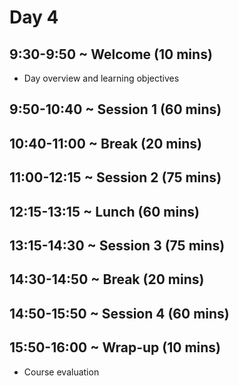 # Day 4

## 9:30-9:50 ~ Welcome (10 mins)
- Day overview and learning objectives

## 9:50-10:40 ~ Session 1 (60 mins)

## 10:40-11:00 ~ Break (20 mins)

## 11:00-12:15 ~ Session 2 (75 mins)

## 12:15-13:15 ~ Lunch (60 mins)

## 13:15-14:30 ~ Session 3 (75 mins)

## 14:30-14:50 ~ Break (20 mins)

## 14:50-15:50 ~ Session 4 (60 mins)

## 15:50-16:00 ~ Wrap-up (10 mins)
- Course evaluation

